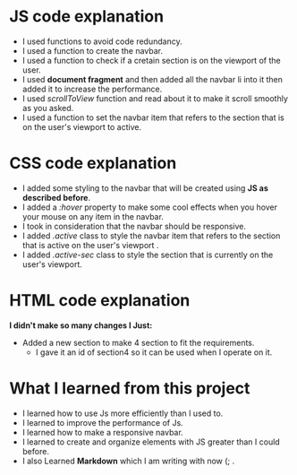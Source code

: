 
# JS code explanation 

- I used functions to avoid code redundancy. 
- I used a function to create the navbar.
- I used a function to check if a cretain section is on the viewport of the user.
- I used **document fragment** and then added all the navbar li into it then added it to increase the performance.
- I used *scrollToView* function and read about it to make it scroll smoothly as you asked.
- I used a function to set the navbar item that refers to the section that is on the user's viewport to active.

# CSS code explanation

- I added some styling to the navbar that will be created using **JS as described before**.
- I added a *:hover* property to make some cool effects when you hover your mouse on any item in the navbar.
- I took in consideration that the navbar should be responsive.
- I added *.active* class to style the navbar item that refers to the section that is active on the user's viewport .
- I added *.active-sec* class to style the section that is currently on the user's viewport.

# HTML code explanation

**I didn't make so many changes I Just:**

- Added a new section to make 4 section to fit the requirements. 
  - I gave it an id of section4 so it can be used when I operate on it.

# What I learned from this project
- I learned how to use Js more efficiently than I used to.
- I learned to improve the performance of Js.
- I learned how to make a responsive navbar.
- I learned to create and organize elements with JS greater than I could before.
- I also Learned **Markdown** which I am writing with now (; . 